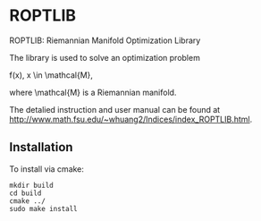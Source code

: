 # ROPTLIB
ROPTLIB: Riemannian Manifold Optimization Library


The library is used to solve an optimization problem

f(x), x \in \mathcal{M},

where \mathcal{M} is a Riemannian manifold.

The detalied instruction and user manual can be found at http://www.math.fsu.edu/~whuang2/Indices/index_ROPTLIB.html.

## Installation
To install via cmake: 

```
mkdir build
cd build
cmake ../
sudo make install
```
